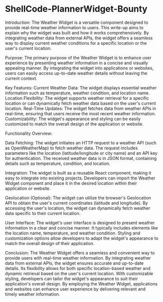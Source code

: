 # ShellCode-PlannerWidget-Bounty

Introduction:
The Weather Widget is a versatile component designed to provide real-time weather information to users. This write-up aims to explain why the widget was built and how it works comprehensively. By integrating weather data from external APIs, the widget offers a seamless way to display current weather conditions for a specific location or the user's current location.


Purpose:
The primary purpose of the Weather Widget is to enhance user experience by presenting weather information in a concise and visually appealing manner. By integrating the widget into applications or websites, users can easily access up-to-date weather details without leaving the current context.


Key Features:
Current Weather Data: The widget displays essential weather information such as temperature, weather condition, and location name.
Location Flexibility: The widget supports weather retrieval for a specific location or can dynamically fetch weather data based on the user's current location.
Real-Time Updates: The widget fetches data from weather APIs in real-time, ensuring that users receive the most recent weather information.
Customizability: The widget's appearance and styling can be easily customized to match the overall design of the application or website.


Functionality Overview:

Data Fetching:
The widget initiates an HTTP request to a weather API (such as OpenWeatherMap) to fetch weather data.
The request includes parameters like the location (latitude/longitude or city name) and an API key for authentication.
The received weather data is in JSON format, containing details such as temperature, condition, and location.

Integration:
The widget is built as a reusable React component, making it easy to integrate into existing projects.
Developers can import the Weather Widget component and place it in the desired location within their application or website.

Geolocation (Optional):
The widget can utilize the browser's Geolocation API to obtain the user's current coordinates (latitude and longitude).
By accessing the user's location, the widget can dynamically fetch weather data specific to their current location.

User Interface:
The widget's user interface is designed to present weather information in a clear and concise manner.
It typically includes elements like the location name, temperature, and weather condition.
Styling and customization options allow developers to adapt the widget's appearance to match the overall design of their application.

Conclusion:
The Weather Widget offers a seamless and convenient way to provide users with real-time weather information. By integrating weather data from external APIs, the widget ensures accurate and up-to-date details. Its flexibility allows for both specific location-based weather and dynamic retrieval based on the user's current location. With customizable styling, developers can tailor the widget's appearance to suit their application's overall design. By employing the Weather Widget, applications and websites can enhance user experience by delivering relevant and timely weather information.
